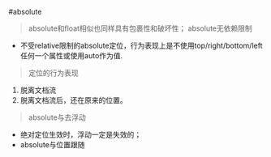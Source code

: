 #absolute

> absolute和float相似也同样具有包裹性和破坏性；
> absolute无依赖限制

* 不受relative限制的absolute定位，行为表现上是不使用top/right/bottom/left任何一个属性或使用auto作为值.

> 定位的行为表现

1. 脱离文档流
2. 脱离文档流后，还在原来的位置。

> absolute与去浮动

* 绝对定位生效时，浮动一定是失效的；
* absolute与位置跟随


